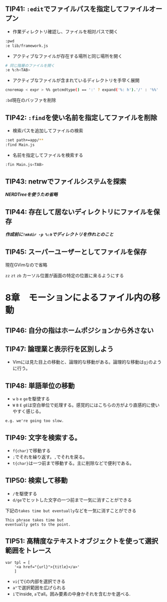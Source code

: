 ## TIP41: `:edit`でファイルパスを指定してファイルオープン

* 作業ディレクトリ確認し、ファイルを相対パスで開く
```sh
:pwd
:e lib/framework.js
```

* アクティブなファイルが存在する場所と同じ場所を開く

```sh
# 同じ階層のファイルを開く
:e %:h<TAB>  
```

* アクティブなファイルが含まれているディレクトリを手早く展開

```sh
cnoremap < expr > %% getcmdtype() == ':' ? expand('%: h').'/' : '%%'
```

> 
`:bd`現在のバッファを削除

## TIP42: `:find`を使い名前を指定してファイルを削除

* 検索パスを追加してファイルの検索
```sh
:set path+=app/**
:find Main.js
```

* 名前を指定してファイルを検索する
```sh
:fin Main.js<TAB>
```

## TIP43: netrwでファイルシステムを探索

***NERDTreeを使うため省略***

## TIP44: 存在して居ないディレクトリにファイルを保存

***作成前に`!mkdir -p %:h`でディレクトリを作れとのこと***

## TIP45: スーパーユーザーとしてファイルを保存

現在GVimなので省略

`zz` `zt` `zb` カーソル位置が画面の特定の位置に来るようにする

# 8章　モーションによるファイル内の移動

## TIP46: 自分の指はホームポジションから外さない

## TIP47: 論理業と表示行を区別しよう

* Vimには見た目上の移動と、論理的な移動がある。論理的な移動は`gj`のように行う。

## TIP48: 単語単位の移動

* `w` `b` `e` `ge`を駆使する
* `W` `B` `E` `gE`は空白単位で処理する。感覚的にはこちらの方がより直感的に使いやすく感じる。

```
e.g. we're going too slow.
```

## TIP49: 文字を検索する。

* `f{char}`で移動する
* `;`でそれを繰り返す。`,`でそれを戻る。
* `t{char}`は一つ前まで移動する。主に削除などで便利である。

## TIP50: 検索して移動

* `/`を駆使する
* `d/ge`でヒットした文字の一つ前まで一気に消すことができる

下記の`takes time but eventually`などを一気に消すことができる

```
This phrase takes time but
eventually gets to the point.
```

## TIP51: 高精度なテキストオブジェクトを使って選択範囲をトレース

```
var tpl = [
	'<a href="{url}">{title}</a>'
	]
```

* `vi{`で{の内部を選択できる
* `a"`で選択範囲を広げられる
* `i`でinside, `a`でall。囲み要素の中身かそれを含むかを選べる.







